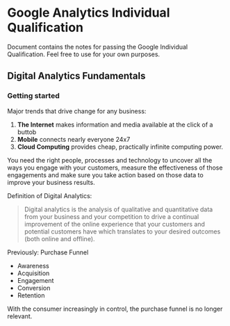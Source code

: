 # Google Analytics Individual Qualification
Document contains the notes for passing the Google Individual Qualification. Feel free to use for your own purposes.

## Digital Analytics Fundamentals

### Getting started

Major trends that drive change for any business:

1. **The Internet** makes information and media available at the click of a buttob
2. **Mobile** connects nearly everyone 24x7
3. **Cloud Computing** provides cheap, practically infinite computing power.

You need the right people, processes and technology to uncover all the ways you engage with your customers, measure the effectiveness of those engagements and make sure you take action based on those data to improve your business results.

Definition of Digital Analytics:

> Digital analytics is the analysis of qualitative and quantitative data from your business and your competition to drive a continual improvement of the online experience that your customers and potential customers have which translates to your desired outcomes (both online  and offline). 

Previously: Purchase Funnel

* Awareness
* Acquisition
* Engagement
* Conversion
* Retention

With the consumer increasingly in control, the purchase funnel is no longer relevant.



#### 